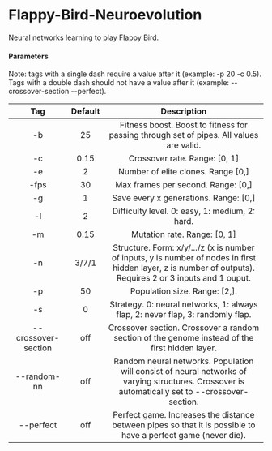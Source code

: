 Flappy-Bird-Neuroevolution
==========

Neural networks learning to play Flappy Bird.

#### Parameters
Note: tags with a single dash require a value after it (example: -p 20 -c 0.5). Tags with a double dash should not have a value after it (example: --crossover-section --perfect).

| Tag                 | Default | Description  |
| :-----------------: | :-----: | :----------: |
| -b                  | 25      | Fitness boost. Boost to fitness for passing through set of pipes. All values are valid. |
| -c                  | 0.15    | Crossover rate. Range: [0, 1] |
| -e                  | 2       | Number of elite clones. Range [0,] |
| -fps                | 30      | Max frames per second. Range: [0,] |
| -g                  | 1       | Save every x generations. Range: [0,] |
| -l                  | 2       | Difficulty level. 0: easy, 1: medium, 2: hard. |
| -m                  | 0.15    | Mutation rate. Range: [0, 1] |
| -n                  | 3/7/1   | Structure. Form: x/y/.../z (x is number of inputs, y is number of nodes in first hidden layer, z is number of outputs). Requires 2 or 3 inputs and 1 ouput. |
| -p                  | 50      | Population size. Range: [2,]. |
| -s                  | 0       | Strategy. 0: neural networks, 1: always flap, 2: never flap, 3: randomly flap. |
| --crossover-section | off     | Crossover section. Crossover a random section of the genome instead of the first hidden layer. |
| --random-nn         | off     | Random neural networks. Population will consist of neural networks of varying structures. Crossover is automatically set to --crossover-section. |
| --perfect           | off     | Perfect game. Increases the distance between pipes so that it is possible to have a perfect game (never die). |
